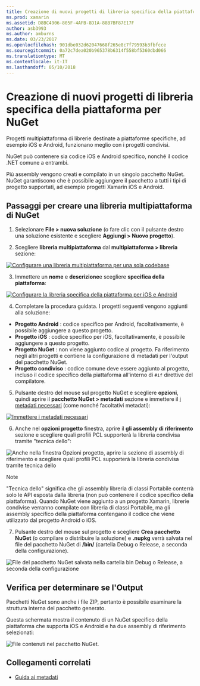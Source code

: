 ```yaml
---
title: Creazione di nuovi progetti di libreria specifica della piattaforma per NuGet
ms.prod: xamarin
ms.assetid: D8BC4906-805F-4AFB-8D1A-88B7BF87E17F
author: asb3993
ms.author: amburns
ms.date: 03/23/2017
ms.openlocfilehash: 901dbe032d62047668f265e8c7f79593b3fbfcce
ms.sourcegitcommit: 0a72c7dea020b965378b6314f558bf5360dbd066
ms.translationtype: MT
ms.contentlocale: it-IT
ms.lasthandoff: 05/10/2018
---
```

# <a name="creating-new-platform-specific-library-projects-for-nuget"></a>Creazione di nuovi progetti di libreria specifica della piattaforma per NuGet

Progetti multipiattaforma di librerie destinate a piattaforme specifiche, ad esempio iOS e Android, funzionano meglio con i progetti condivisi.

NuGet può contenere sia codice iOS e Android specifico, nonché il codice .NET comune a entrambi.

Più assembly vengono creati e compilato in un singolo pacchetto NuGet. NuGet garantiscono che è possibile aggiungere il pacchetto a tutti i tipi di progetto supportati, ad esempio progetti Xamarin iOS e Android.

## <a name="steps-to-create-a-cross-platform-library-nuget"></a>Passaggi per creare una libreria multipiattaforma di NuGet

1. Selezionare **File > nuova soluzione** (o fare clic con il pulsante destro una soluzione esistente e scegliere **Aggiungi > Nuovo progetto**).

2. Scegliere **libreria multipiattaforma** dal **multipiattaforma > libreria** sezione:

  [![](platform-specific-images/mulitplatform-library-sml.png "Configurare una libreria multipiattaforma per una sola codebase")](platform-specific-images/multiplatform-library.png#lightbox)

3. Immettere un **nome** e **descrizione**e scegliere **specifica della piattaforma**:

  [![](platform-specific-images/specific-configure-sml.png "Configurare la libreria specifica della piattaforma per iOS e Android")](platform-specific-images/specific-configure.png#lightbox)

4. Completare la procedura guidata. I progetti seguenti vengono aggiunti alla soluzione:

  - **Progetto Android** : codice specifico per Android, facoltativamente, è possibile aggiungere a questo progetto.
  - **Progetto iOS** : codice specifico per iOS, facoltativamente, è possibile aggiungere a questo progetto.
  - **Progetto NuGet** : non viene aggiunto codice al progetto. Fa riferimento negli altri progetti e contiene la configurazione di metadati per l'output del pacchetto NuGet.
  - **Progetto condiviso** : codice comune deve essere aggiunto al progetto, incluso il codice specifico della piattaforma all'interno di `#if` direttive del compilatore.

5. Pulsante destro del mouse sul progetto NuGet e scegliere **opzioni**, quindi aprire il **pacchetto NuGet > metadati** sezione e immettere il [i metadati necessari](~/cross-platform/app-fundamentals/nuget-multiplatform-libraries/metadata.md) (come nonché facoltativi metadati):

  [![](platform-specific-images/specific-metadata-sml.png "Immettere i metadati necessari")](platform-specific-images/specific-metadata.png#lightbox)

6. Anche nel **opzioni progetto** finestra, aprire il **gli assembly di riferimento** sezione e scegliere quali profili PCL supporterà la libreria condivisa tramite "tecnica dello":

  ![](platform-specific-images/specific-reference-assemblies.png "Anche nella finestra Opzioni progetto, aprire la sezione di assembly di riferimento e scegliere quali profili PCL supporterà la libreria condivisa tramite tecnica dello")

  > [!NOTE]
> "Tecnica dello" significa che gli assembly libreria di classi Portabile conterrà solo le API esposta dalla libreria (non può contenere il codice specifico della piattaforma). Quando NuGet viene aggiunto a un progetto Xamarin, librerie condivise verranno compilate con libreria di classi Portabile, ma gli assembly specifico della piattaforma contengano il codice che viene utilizzato dal progetto Android o iOS.

7. Pulsante destro del mouse sul progetto e scegliere **Crea pacchetto NuGet** (o compilare o distribuire la soluzione) e **.nupkg** verrà salvata nel file del pacchetto NuGet di **/bin/** (cartella Debug o Release, a seconda della configurazione).

  ![](platform-specific-images/create-nuget-package.png "File del pacchetto NuGet salvata nella cartella bin Debug o Release, a seconda della configurazione")


## <a name="verifying-the-output"></a>Verifica per determinare se l'Output

Pacchetti NuGet sono anche i file ZIP, pertanto è possibile esaminare la struttura interna del pacchetto generato.

Questa schermata mostra il contenuto di un NuGet specifico della piattaforma che supporta iOS e Android e ha due assembly di riferimento selezionati:

![](platform-specific-images/nuget-output.png "File contenuti nel pacchetto NuGet.")


## <a name="related-links"></a>Collegamenti correlati

- [Guida ai metadati](~/cross-platform/app-fundamentals/nuget-multiplatform-libraries/metadata.md)
